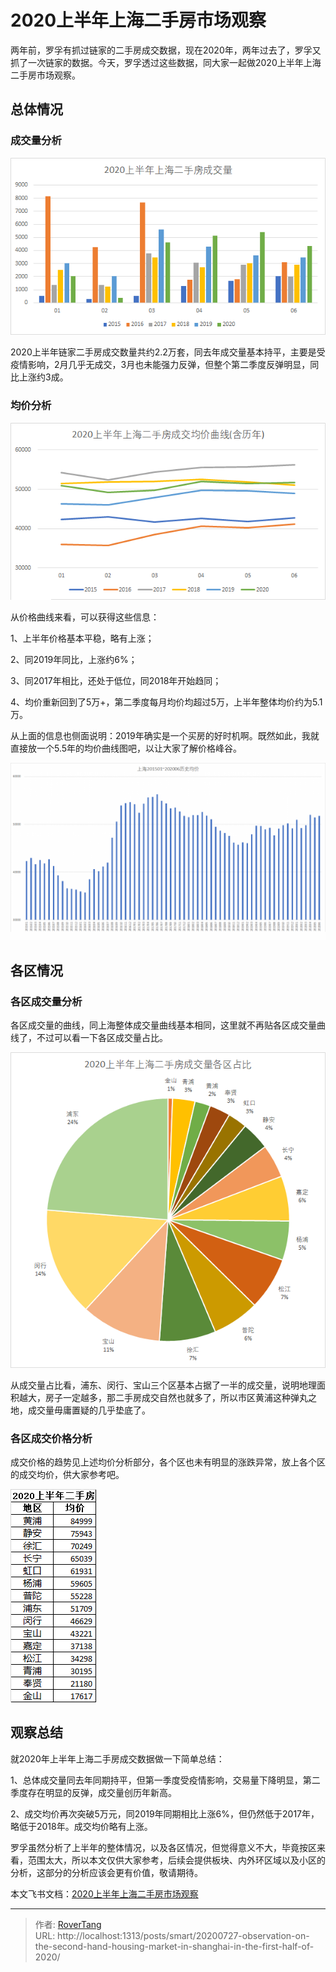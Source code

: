 # 2020上半年上海二手房市场观察


两年前，罗孚有抓过链家的二手房成交数据，现在2020年，两年过去了，罗孚又抓了一次链家的数据。今天，罗孚透过这些数据，同大家一起做2020上半年上海二手房市场观察。

## 总体情况

### 成交量分析

![](assets/boxcnbCALrsXXmZjGtanY084sKh.png)

2020上半年链家二手房成交数量共约2.2万套，同去年成交量基本持平，主要是受疫情影响，2月几乎无成交，3月也未能强力反弹，但整个第二季度反弹明显，同比上涨约3成。

### 均价分析

![](assets/boxcnEmKaOZEtqveJewQOY9wQzd.png)

从价格曲线来看，可以获得这些信息：

1、上半年价格基本平稳，略有上涨；

2、同2019年同比，上涨约6%；

3、同2017年相比，还处于低位，同2018年开始趋同；

4、均价重新回到了5万&#43;，第二季度每月均价均超过5万，上半年整体均价约为5.1万。

从上面的信息也侧面说明：2019年确实是一个买房的好时机啊。既然如此，我就直接放一个5.5年的均价曲线图吧，以让大家了解价格峰谷。

![](assets/boxcnWuSPmwgQWEDXIuxYFeexBc.png)

## 各区情况

### 各区成交量分析

各区成交量的曲线，同上海整体成交量曲线基本相同，这里就不再贴各区成交量曲线了，不过可以看一下各区成交量占比。

![](assets/boxcnz4kW7PdirHed8IejeTKpse.png)

从成交量占比看，浦东、闵行、宝山三个区基本占据了一半的成交量，说明地理面积越大，房子一定越多，那二手房成交自然也就多了，所以市区黄浦这种弹丸之地，成交量毋庸置疑的几乎垫底了。

### 各区成交价格分析

成交价格的趋势见上述均价分析部分，各个区也未有明显的涨跌异常，放上各个区的成交均价，供大家参考吧。

![](assets/005-price-region.png)

## 观察总结

就2020年上半年上海二手房成交数据做一下简单总结：

1、总体成交量同去年同期持平，但第一季度受疫情影响，交易量下降明显，第二季度存在明显的反弹，成交量创历年新高。

2、成交均价再次突破5万元，同2019年同期相比上涨6%，但仍然低于2017年，略低于2018年。成交均价略有上涨。

罗孚虽然分析了上半年的整体情况，以及各区情况，但觉得意义不大，毕竟按区来看，范围太大，所以本文仅供大家参考，后续会提供板块、内外环区域以及小区的分析，这部分的分析应该会更有价值，敬请期待。

本文飞书文档：[2020上半年上海二手房市场观察](https://rovertang.feishu.cn/docx/doxcnzyag93zSws5wVyUpTWfHog) 


---

> 作者: [RoverTang](https://rovertang.com)  
> URL: http://localhost:1313/posts/smart/20200727-observation-on-the-second-hand-housing-market-in-shanghai-in-the-first-half-of-2020/  

